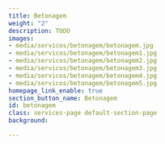 ```yaml
---
title: Betonagem
weight: "2"
description: TODO
images:
- media/servicos/betonagem/betonagem.jpg
- media/servicos/betonagem/betonagem1.jpg
- media/servicos/betonagem/betonagem2.jpg
- media/servicos/betonagem/betonagem3.jpg
- media/servicos/betonagem/betonagem4.jpg
- media/servicos/betonagem/betonagem5.jpg
homepage_link_enable: true
section_button_name: Betonagem
id: betonagem
class: services-page default-section-page
background: 

---
```


